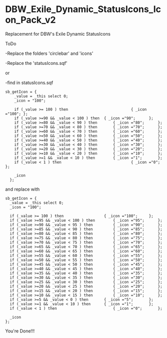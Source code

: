 # DBW_Exile_Dynamic_StatusIcons_Icon_Pack_v2
Replacement for DBW's Exile Dynamic StatusIcons

ToDo

-Replace the folders 'circlebar' and 'icons'

-Replace the 'statusIcons.sqf'

or

-find in statusIcons.sqf

    sb_getIcon = {
        _value = _this select 0;
        _icon = "100";

        if (_value >= 100 ) then 							{ _icon ="100";	};
        if (_value >=90 && _value < 100 ) then 	{ _icon ="90";		};
        if (_value >=80 && _value < 90 ) then 		{ _icon ="80";		};
        if (_value >=70 && _value < 80 ) then 		{ _icon ="70";		};
        if (_value >=60 && _value < 70 ) then 		{ _icon ="60";		};
        if (_value >=50 && _value < 60 ) then 		{ _icon ="50";		};
        if (_value >=40 && _value < 50 ) then 		{ _icon ="40";		};
        if (_value >=30 && _value < 40 ) then 		{ _icon ="30";		};
        if (_value >=20 && _value < 30 ) then 		{ _icon ="20";		};
        if (_value >=10 && _value < 20 ) then 		{ _icon ="10";		};
        if (_value >=1 && _value < 10 ) then 		{ _icon ="1";		};
        if (_value < 1 ) then 								{ _icon ="0";		};

        _icon
      };
 
and replace with

    sb_getIcon = {
      _value = _this select 0;
      _icon = "100";

      if (_value >= 100 ) then 					{ _icon ="100";		};
      if (_value >=95 && _value < 100 ) then 		{ _icon ="95";		};
      if (_value >=90 && _value < 95 ) then 		{ _icon ="90";		};
      if (_value >=85 && _value < 90 ) then 		{ _icon ="85";		};
      if (_value >=80 && _value < 85 ) then 		{ _icon ="80";		};
      if (_value >=75 && _value < 80 ) then 		{ _icon ="75";		};
      if (_value >=70 && _value < 75 ) then 		{ _icon ="70";		};
      if (_value >=65 && _value < 70 ) then 		{ _icon ="65";		};
      if (_value >=60 && _value < 65 ) then 		{ _icon ="60";		};
      if (_value >=55 && _value < 60 ) then 		{ _icon ="55";		};
      if (_value >=50 && _value < 55 ) then 		{ _icon ="50";		};
      if (_value >=45 && _value < 50 ) then 		{ _icon ="45";		};
      if (_value >=40 && _value < 45 ) then 		{ _icon ="40";		};
      if (_value >=35 && _value < 40 ) then 		{ _icon ="35";		};
      if (_value >=30 && _value < 35 ) then 		{ _icon ="30";		};
      if (_value >=25 && _value < 30 ) then 		{ _icon ="25";		};
      if (_value >=20 && _value < 25 ) then 		{ _icon ="20";		};
      if (_value >=15 && _value < 20 ) then 		{ _icon ="15";		};		
      if (_value >=10 && _value < 15 ) then 		{ _icon ="10";		};
      if (_value >=5 && _value < 0 ) then 		{ _icon ="5";		};
      if (_value >=1 && _value < 10 ) then 		{ _icon ="1";		};
      if (_value < 1 ) then 						{ _icon ="0";		};

      _icon
    };    
  
  You're Done!!!
